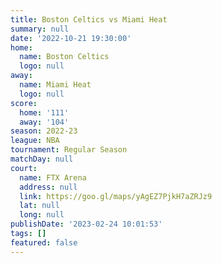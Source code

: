 ```yaml
---
title: Boston Celtics vs Miami Heat
summary: null
date: '2022-10-21 19:30:00'
home:
  name: Boston Celtics
  logo: null
away:
  name: Miami Heat
  logo: null
score:
  home: '111'
  away: '104'
season: 2022-23
league: NBA
tournament: Regular Season
matchDay: null
court:
  name: FTX Arena
  address: null
  link: https://goo.gl/maps/yAgEZ7PjkH7aZRJz9
  lat: null
  long: null
publishDate: '2023-02-24 10:01:53'
tags: []
featured: false
---
```

